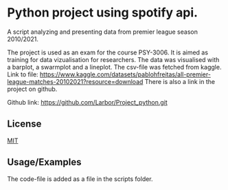 # Python project using spotify api.

A script analyzing and presenting data from premier league season 2010/2021.

The project is used as an exam for the course PSY-3006. It is aimed as training for data vizualisation for researchers. 
The data was visualised with a barplot, a swarmplot and a lineplot. 
The csv-file was fetched from kaggle. Link to file: https://www.kaggle.com/datasets/pablohfreitas/all-premier-league-matches-20102021?resource=download
There is also a link in the project on github. 

Github link: https://github.com/Larbor/Project_python.git


## License

[MIT](https://choosealicense.com/licenses/mit/)


## Usage/Examples

The code-file is added as a file in the scripts folder.
